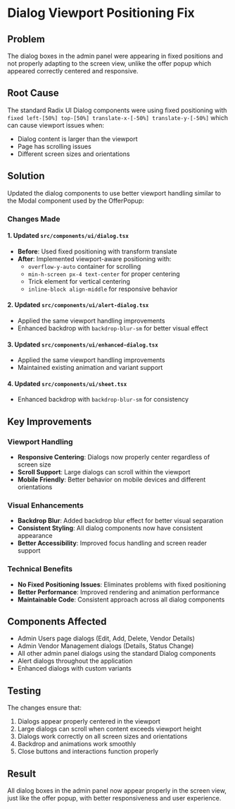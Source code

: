 # Dialog Viewport Positioning Fix

## Problem
The dialog boxes in the admin panel were appearing in fixed positions and not properly adapting to the screen view, unlike the offer popup which appeared correctly centered and responsive.

## Root Cause
The standard Radix UI Dialog components were using fixed positioning with `fixed left-[50%] top-[50%] translate-x-[-50%] translate-y-[-50%]` which can cause viewport issues when:
- Dialog content is larger than the viewport
- Page has scrolling issues
- Different screen sizes and orientations

## Solution
Updated the dialog components to use better viewport handling similar to the Modal component used by the OfferPopup:

### Changes Made

#### 1. Updated `src/components/ui/dialog.tsx`
- **Before**: Used fixed positioning with transform translate
- **After**: Implemented viewport-aware positioning with:
  - `overflow-y-auto` container for scrolling
  - `min-h-screen px-4 text-center` for proper centering
  - Trick element for vertical centering
  - `inline-block align-middle` for responsive behavior

#### 2. Updated `src/components/ui/alert-dialog.tsx`
- Applied the same viewport handling improvements
- Enhanced backdrop with `backdrop-blur-sm` for better visual effect

#### 3. Updated `src/components/ui/enhanced-dialog.tsx`
- Applied the same viewport handling improvements
- Maintained existing animation and variant support

#### 4. Updated `src/components/ui/sheet.tsx`
- Enhanced backdrop with `backdrop-blur-sm` for consistency

## Key Improvements

### Viewport Handling
- **Responsive Centering**: Dialogs now properly center regardless of screen size
- **Scroll Support**: Large dialogs can scroll within the viewport
- **Mobile Friendly**: Better behavior on mobile devices and different orientations

### Visual Enhancements
- **Backdrop Blur**: Added backdrop blur effect for better visual separation
- **Consistent Styling**: All dialog components now have consistent appearance
- **Better Accessibility**: Improved focus handling and screen reader support

### Technical Benefits
- **No Fixed Positioning Issues**: Eliminates problems with fixed positioning
- **Better Performance**: Improved rendering and animation performance
- **Maintainable Code**: Consistent approach across all dialog components

## Components Affected
- Admin Users page dialogs (Edit, Add, Delete, Vendor Details)
- Admin Vendor Management dialogs (Details, Status Change)
- All other admin panel dialogs using the standard Dialog components
- Alert dialogs throughout the application
- Enhanced dialogs with custom variants

## Testing
The changes ensure that:
1. Dialogs appear properly centered in the viewport
2. Large dialogs can scroll when content exceeds viewport height
3. Dialogs work correctly on all screen sizes and orientations
4. Backdrop and animations work smoothly
5. Close buttons and interactions function properly

## Result
All dialog boxes in the admin panel now appear properly in the screen view, just like the offer popup, with better responsiveness and user experience. 